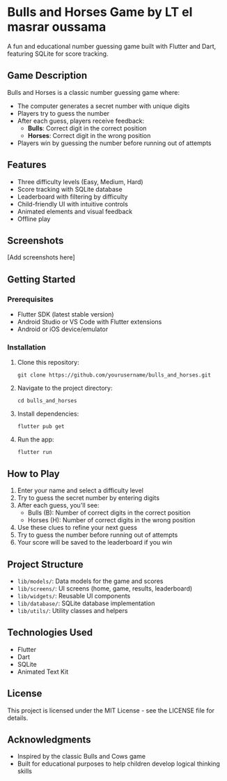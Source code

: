 # Bulls and Horses Game by LT el masrar oussama  

A fun and educational number guessing game built with Flutter and Dart, featuring SQLite for score tracking.

## Game Description

Bulls and Horses is a classic number guessing game where:

- The computer generates a secret number with unique digits
- Players try to guess the number
- After each guess, players receive feedback:
  - **Bulls**: Correct digit in the correct position
  - **Horses**: Correct digit in the wrong position
- Players win by guessing the number before running out of attempts

## Features

- Three difficulty levels (Easy, Medium, Hard)
- Score tracking with SQLite database
- Leaderboard with filtering by difficulty
- Child-friendly UI with intuitive controls
- Animated elements and visual feedback
- Offline play

## Screenshots

[Add screenshots here]

## Getting Started

### Prerequisites

- Flutter SDK (latest stable version)
- Android Studio or VS Code with Flutter extensions
- Android or iOS device/emulator

### Installation

1. Clone this repository:
   ```
   git clone https://github.com/yourusername/bulls_and_horses.git
   ```

2. Navigate to the project directory:
   ```
   cd bulls_and_horses
   ```

3. Install dependencies:
   ```
   flutter pub get
   ```

4. Run the app:
   ```
   flutter run
   ```

## How to Play

1. Enter your name and select a difficulty level
2. Try to guess the secret number by entering digits
3. After each guess, you'll see:
   - Bulls (B): Number of correct digits in the correct position
   - Horses (H): Number of correct digits in the wrong position
4. Use these clues to refine your next guess
5. Try to guess the number before running out of attempts
6. Your score will be saved to the leaderboard if you win

## Project Structure

- `lib/models/`: Data models for the game and scores
- `lib/screens/`: UI screens (home, game, results, leaderboard)
- `lib/widgets/`: Reusable UI components
- `lib/database/`: SQLite database implementation
- `lib/utils/`: Utility classes and helpers

## Technologies Used

- Flutter
- Dart
- SQLite
- Animated Text Kit

## License

This project is licensed under the MIT License - see the LICENSE file for details.

## Acknowledgments

- Inspired by the classic Bulls and Cows game
- Built for educational purposes to help children develop logical thinking skills
